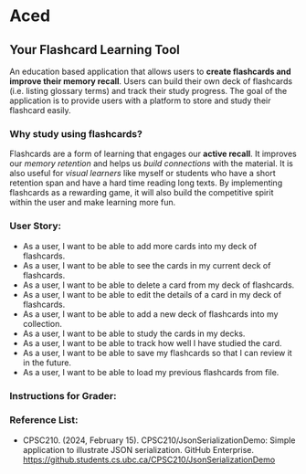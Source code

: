 # Aced

## Your Flashcard Learning Tool

An education based application that allows users to **create flashcards and 
improve their memory recall**. Users can build their own deck of flashcards 
(i.e. listing glossary terms) and track their study progress. The goal of 
the application is to provide users with a platform to store and study their 
flashcard easily. 

### Why study using flashcards?

Flashcards are a form of learning that engages our **active recall**. It improves
our *memory retention* and helps us *build connections* with the material.
It is also useful for *visual learners* like myself or students who have a short 
retention span and have a hard time reading long texts. By implementing flashcards 
as a rewarding game, it will also build the competitive spirit within the user 
and make learning more fun. 

### User Story:
- As a user, I want to be able to add more cards into my deck of flashcards.
- As a user, I want to be able to see the cards in my current deck of flashcards.
- As a user, I want to be able to delete a card from my deck of flashcards. 
- As a user, I want to be able to edit the details of a card in my deck of flashcards.
- As a user, I want to be able to add a new deck of flashcards into my collection. 
- As a user, I want to be able to study the cards in my decks. 
- As a user, I want to be able to track how well I have studied the card.
- As a user, I want to be able to save my flashcards so that I can review it in the future. 
- As a user, I want to be able to load my previous flashcards from file. 
 
### Instructions for Grader: 


### Reference List:
- CPSC210. (2024, February 15). CPSC210/JsonSerializationDemo:
    Simple application to illustrate JSON serialization. 
    GitHub Enterprise. https://github.students.cs.ubc.ca/CPSC210/JsonSerializationDemo